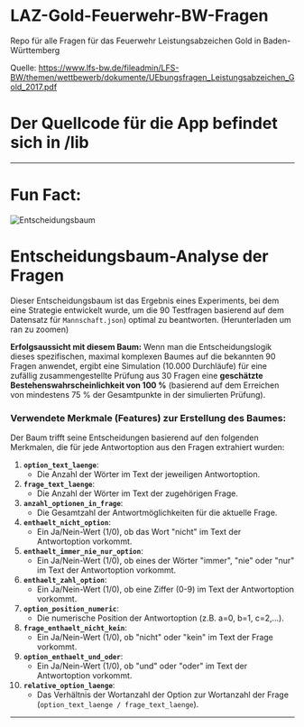 # LAZ-Gold-Feuerwehr-BW-Fragen
Repo für alle Fragen für das Feuerwehr Leistungsabzeichen Gold in Baden-Württemberg 

Quelle: https://www.lfs-bw.de/fileadmin/LFS-BW/themen/wettbewerb/dokumente/UEbungsfragen_Leistungsabzeichen_Gold_2017.pdf

# Der Quellcode für die App befindet sich in /lib
---
# Fun Fact:

![Entscheidungsbaum](https://github.com/leofleischmann/LAZ-Gold-Feuerwehr-BW-Fragen/blob/fdd0bab6832b1dddb262328398e8a37a4870e827/decision_tree_full_large.png)

# Entscheidungsbaum-Analyse der Fragen

Dieser Entscheidungsbaum ist das Ergebnis eines Experiments, bei dem eine Strategie entwickelt wurde, um die 90 Testfragen basierend auf dem Datensatz für `Mannschaft.json`) optimal zu beantworten. (Herunterladen um ran zu zoomen)

**Erfolgsaussicht mit diesem Baum:**
Wenn man die Entscheidungslogik dieses spezifischen, maximal komplexen Baumes auf die bekannten 90 Fragen anwendet, ergibt eine Simulation (10.000 Durchläufe) für eine zufällig zusammengestellte Prüfung aus 30 Fragen eine **geschätzte Bestehenswahrscheinlichkeit von 100 %** (basierend auf dem Erreichen von mindestens 75 % der Gesamtpunkte in der simulierten Prüfung).


### Verwendete Merkmale (Features) zur Erstellung des Baumes:

Der Baum trifft seine Entscheidungen basierend auf den folgenden Merkmalen, die für jede Antwortoption aus den Fragen extrahiert wurden:

1.  **`option_text_laenge`**:
    * Die Anzahl der Wörter im Text der jeweiligen Antwortoption.
2.  **`frage_text_laenge`**:
    * Die Anzahl der Wörter im Text der zugehörigen Frage.
3.  **`anzahl_optionen_in_frage`**:
    * Die Gesamtzahl der Antwortmöglichkeiten für die aktuelle Frage.
4.  **`enthaelt_nicht_option`**:
    * Ein Ja/Nein-Wert (1/0), ob das Wort "nicht" im Text der Antwortoption vorkommt.
5.  **`enthaelt_immer_nie_nur_option`**:
    * Ein Ja/Nein-Wert (1/0), ob eines der Wörter "immer", "nie" oder "nur" im Text der Antwortoption vorkommt.
6.  **`enthaelt_zahl_option`**:
    * Ein Ja/Nein-Wert (1/0), ob eine Ziffer (0-9) im Text der Antwortoption vorkommt.
7.  **`option_position_numeric`**:
    * Die numerische Position der Antwortoption (z.B. a=0, b=1, c=2,...).
8.  **`frage_enthaelt_nicht_kein`**:
    * Ein Ja/Nein-Wert (1/0), ob "nicht" oder "kein" im Text der Frage vorkommt.
9.  **`option_enthaelt_und_oder`**:
    * Ein Ja/Nein-Wert (1/0), ob "und" oder "oder" im Text der Antwortoption vorkommt.
10. **`relative_option_laenge`**:
    * Das Verhältnis der Wortanzahl der Option zur Wortanzahl der Frage (`option_text_laenge / frage_text_laenge`).

---

